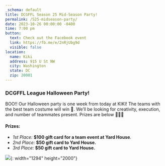 ```yaml
---
_schema: default
title: DCGFFL Season 25 Mid-Season Party!
permalink: /S25-midseason-party/
date: 2023-10-26 00:00:00 -0400
time: 7:00 pm
button:
  text: Check out the Facebook event
  link: https://fb.me/e/2nRjUbg9d
  visible: false
location:
  name: Kiki
  address: 915 U St NW
  city: Washington
  state: DC
  zip: 20001
---
```

### **DCGFFL League Halloween Party!**

BOO!! Our Halloween party is one week from today at KIKI! The teams with the best team costume will win 💸. We’ll be looking for creativity, execution, and number of teammates present. Prizes are below 👻💀🎃

#### Prizes:

* *1st Place:* **$100 gift card for a team event at Yard House**.
* *2nd Place:* **$50 gift card to Yard House.**
* *3rd Place:* **$50 gift card to Yard House.**

![](blob:https://app.cloudcannon.com/49dcf084-0825-4ad3-9458-9369210b2a73){: width="1294" height="2000"}